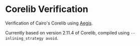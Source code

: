 # Corelib Verification

Verification of Cairo's Corelib using [Aegis](https://github.com/lindy-labs/aegis).

Currently based on version 2.11.4 of Corelib, compiled using `--inlining_strategy avoid`.
